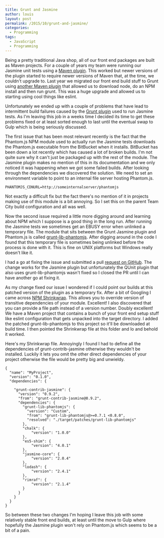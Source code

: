 ```yaml
---
title: Grunt and Jasmine
author: louis
layout: post
permalink: /2015/10/grunt-and-jasmine/
categories:
  - Programming
tags:
  - JavaScript
  - Programming
---
```

Being a pretty traditional Java shop, all of our front end packages are built as Maven projects. For a couple of years my team were running our Jasmine unit tests using a [Maven plugin](http://searls.github.io/jasmine-maven-plugin/). This worked but newer versions of the plugin started to require newer versions of Maven that, at the time, we couldn't upgrade to. Last year we migrated our front end build stuff to Grunt using [another Maven plugin](https://github.com/eirslett/frontend-maven-plugin) that allowed us to download node, do an NPM install and then run grunt. This was a huge upgrade and allowed us to starting using cool things like eslint.

Unfortunately we ended up with a couple of problems that have lead to intermittent build failures caused by the [Grunt plugin](https://github.com/gruntjs/grunt-contrib-jasmine) used to run Jasmine tests. As I'm leaving this job in a weeks time I decided its time to get these problems fixed or at least sorted enough to last until the eventual swap to Gulp which is being seriously discussed.

The first issue that has been most relevant recently is the fact that the Phantom.js NPM module used to actually run the Jasmine tests downloads the Phantom.js executable from the BitBucket when it installs. BitBucket has been down a lot recently which has caused a lot of broken builds. I'm not quite sure why it can't just be packaged up with the rest of the module. The Jasmine plugin makes no mention of this in its documentation and we only noticed it was happening when we got some failed builds. After looking through the dependencies we discovered the solution. We need to set an environment variable to point to an internal file server hosting Phantom.js.

```
PHANTOMJS_CDNURL=http://someinternalserver/phantomjs
```

Not exactly a difficult fix but the fact there's no mention of it in projects making use of this module is a bit annoying. So I set this on the parent Team City build configuration and all was well.

Now the second issue required a little more digging around and learning about NPM which I suppose is a good thing in the long run. After running the Jasmine tests we sometimes get an EBUSY error when unlinked a temporary file. The module that sits between the Grunt Jasmine plugin and Phantom.js is called [grunt-lib-phantomjs](https://github.com/gruntjs/grunt-lib-phantomjs). After digging around in the code I found that this temporary file is sometimes being unlinked before the process is done with it. This is fine on UNIX platforms but Windows really doesn't like it.

I had a go at fixing the issue and submitted a pull [request on GitHub](https://github.com/gruntjs/grunt-lib-phantomjs/pull/88/commits). The change works for the Jasmine plugin but unfortunately the QUnit plugin that also uses grunt-lib-phantomjs wasn't fixed so I closed the PR until I can have another go at fixing it.

As my change fixed our issue I wondered if I could point our builds at this patched version of the plugin as a temporary fix. After a bit of Googling I came across [NPM Shrinkwrap](https://docs.npmjs.com/cli/shrinkwrap). This allows you to override version of transitive dependencies of your module. Excellent! I also discovered that you can provide a file path instead of a version number. Doubly excellent! We have a Maven project that contains a bunch of your front end setup stuff like eslint configuration that gets unpacked into the target directory. I added the patched grunt-lib-phantomjs to this project so it'll be downloaded at build time. I then pointed the Shrinkwrap file at this folder and lo and behold it worked.

Here's my Shrinkwrap file. Annoyingly I found I had to define all the dependencies of grunt-contrib-jasmine otherwise they wouldn't be installed. Luckily it lets you omit the other direct dependencies of your project otherwise the file would be pretty big and unwieldy.

```
{
  "name": "MyProject",
  "version": "0.1.0",
  "dependencies": {

    "grunt-contrib-jasmine": {
      "version": "0.9.2",
      "from": "grunt-contrib-jasmine@0.9.2",
      "dependencies": {
        "grunt-lib-phantomjs": {
          "version": "Custom",
          "from": "grunt-lib-phantomjs@>=0.7.1 <0.8.0",
          "resolved": "./target/patches/grunt-lib-phantomjs"
        },
		"chalk": {
			"version": "1.0.0"
		},
		"es5-shim": {
			"version": "4.0.1"
		},
		"jasmine-core": {
			"version": "2.0.4"
		},
		"lodash": {
			"version": "2.4.1"
		},
		"rimraf": {
			"version": "2.1.4"
		}
      }
    }
  }
}
```

So between these two changes I'm hoping I leave this job with some relatively stable front end builds, at least until the move to Gulp where hopefully the Jasmine plugin won't rely on Phantom.js which seems to be a bit of a pain.
